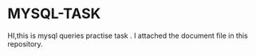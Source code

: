 # MYSQL-TASK
HI,this is mysql queries practise task .
I attached the document file in this repository.
